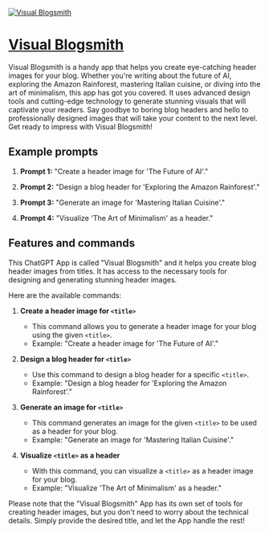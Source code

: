 [![Visual Blogsmith](https://files.oaiusercontent.com/file-RPWfxJpHnl0JDvV7kfzZLNxW?se=2123-10-18T13%3A36%3A24Z&sp=r&sv=2021-08-06&sr=b&rscc=max-age%3D31536000%2C%20immutable&rscd=attachment%3B%20filename%3Dd496ac6e-d7f0-4523-9cd2-7869ec06ffb5.png&sig=%2BRGyRGmFp7V2wPa7mrhWBQkn4RVeqbtxXLD77Nzj/gg%3D)](https://chat.openai.com/g/g-aaJInQFNg-visual-blogsmith)

# [Visual Blogsmith](https://chat.openai.com/g/g-aaJInQFNg-visual-blogsmith)

Visual Blogsmith is a handy app that helps you create eye-catching header images for your blog. Whether you're writing about the future of AI, exploring the Amazon Rainforest, mastering Italian cuisine, or diving into the art of minimalism, this app has got you covered. It uses advanced design tools and cutting-edge technology to generate stunning visuals that will captivate your readers. Say goodbye to boring blog headers and hello to professionally designed images that will take your content to the next level. Get ready to impress with Visual Blogsmith!

## Example prompts

1. **Prompt 1:** "Create a header image for 'The Future of AI'."

2. **Prompt 2:** "Design a blog header for 'Exploring the Amazon Rainforest'."

3. **Prompt 3:** "Generate an image for 'Mastering Italian Cuisine'."

4. **Prompt 4:** "Visualize 'The Art of Minimalism' as a header."


## Features and commands

This ChatGPT App is called "Visual Blogsmith" and it helps you create blog header images from titles. It has access to the necessary tools for designing and generating stunning header images.

Here are the available commands:

1. **Create a header image for `<title>`**
   - This command allows you to generate a header image for your blog using the given `<title>`.
   - Example: "Create a header image for 'The Future of AI'."

2. **Design a blog header for `<title>`**
   - Use this command to design a blog header for a specific `<title>`.
   - Example: "Design a blog header for 'Exploring the Amazon Rainforest'."

3. **Generate an image for `<title>`**
   - This command generates an image for the given `<title>` to be used as a header for your blog.
   - Example: "Generate an image for 'Mastering Italian Cuisine'."

4. **Visualize `<title>` as a header**
   - With this command, you can visualize a `<title>` as a header image for your blog.
   - Example: "Visualize 'The Art of Minimalism' as a header."

Please note that the "Visual Blogsmith" App has its own set of tools for creating header images, but you don't need to worry about the technical details. Simply provide the desired title, and let the App handle the rest!